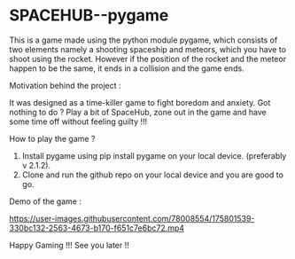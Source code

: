 # SPACEHUB--pygame

This is a game made using the python module pygame, which consists of two elements namely a shooting spaceship and meteors, which you have to shoot using the rocket. 
However if the position of the rocket and the meteor happen to be the same, it ends in a collision and the game ends. 

Motivation behind the project :

It was designed as a time-killer game to fight boredom and anxiety. Got nothing to do ? Play a bit of SpaceHub, zone out in the game and have some time off without feeling
guilty !!!

How to  play the game ?

1. Install pygame using pip install pygame on your local device. (preferably v 2.1.2).
2. Clone and run the github repo on your local device and you are good to go.

Demo of the game :




https://user-images.githubusercontent.com/78008554/175801539-330bc132-2563-4673-b170-f651c7e6bc72.mp4


Happy Gaming !!! See you later !!
